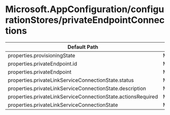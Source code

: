 # Microsoft.AppConfiguration/configurationStores/privateEndpointConnections

| Default Path | Alias |
|---|---|
| properties.provisioningState | Microsoft.AppConfiguration/configurationStores/privateEndpointConnections/provisioningState |
| properties.privateEndpoint.id | Microsoft.AppConfiguration/configurationStores/privateEndpointConnections/privateEndpoint.id |
| properties.privateEndpoint | Microsoft.AppConfiguration/configurationStores/privateEndpointConnections/privateEndpoint |
| properties.privateLinkServiceConnectionState.status | Microsoft.AppConfiguration/configurationStores/privateEndpointConnections/privateLinkServiceConnectionState.status |
| properties.privateLinkServiceConnectionState.description | Microsoft.AppConfiguration/configurationStores/privateEndpointConnections/privateLinkServiceConnectionState.description |
| properties.privateLinkServiceConnectionState.actionsRequired | Microsoft.AppConfiguration/configurationStores/privateEndpointConnections/privateLinkServiceConnectionState.actionsRequired |
| properties.privateLinkServiceConnectionState | Microsoft.AppConfiguration/configurationStores/privateEndpointConnections/privateLinkServiceConnectionState |

